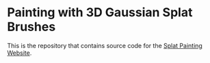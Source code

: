 # Painting with 3D Gaussian Splat Brushes

This is the repository that contains source code for the [Splat Painting Website](https://splatpainting.github.io).


